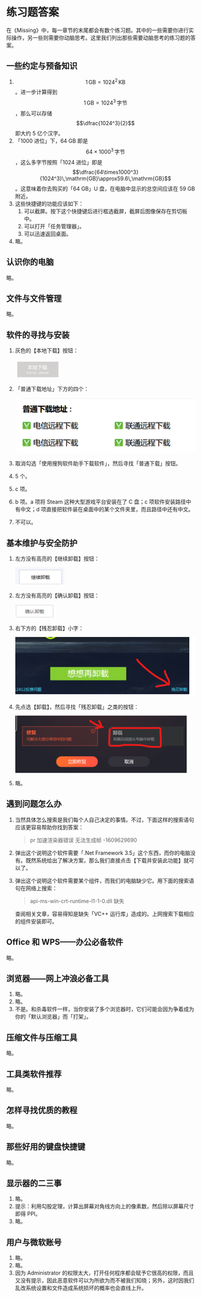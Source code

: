 # 练习题答案

在《Missing》中，每一章节的末尾都会有数个练习题。其中的一些需要你进行实际操作，另一些则需要你动脑思考。这里我们列出那些需要动脑思考的练习题的答案。

## 一些约定与预备知识

1. $$1\,\mathrm{GB}=1024^2\,\mathrm{KB}$$。进一步计算得到 $$1\,\mathrm{GB}=1024^3\,\text{字节}$$，那么可以存储 $$\dfrac{1024^3}{2}$$ 即大约 5 亿个汉字。
2. 「1000 进位」下，64 GB 即是 $$64\times1000^3\,\text{字节}$$，这么多字节按照「1024 进位」即是 $$\dfrac{64\times1000^3}{1024^3}\,\mathrm{GB}\approx59.6\,\mathrm{GB}$$。这意味着你去购买的「64 GB」U 盘，在电脑中显示的总空间应该在 59 GB 附近。
3. 这些快捷键的功能应该如下：
    1. 可以截屏。按下这个快捷键后进行框选截屏，截屏后图像保存在剪切板中。
    2. 可以打开「任务管理器」。
    3. 可以迅速返回桌面。
4. 略。

## 认识你的电脑

略。

## 文件与文件管理

略。

## 软件的寻找与安装

1. 灰色的【本地下载】按钮：
    
    ![Untitled](answers/Untitled.png)
    
2. 「普通下载地址」下方的四个：
    
    ![Untitled](answers/Untitled%201.png)
    
3. 取消勾选「使用搜狗软件助手下载软件」，然后寻找「普通下载」按钮。
4. 5 个。
5. c 项。
6. b 项。a 项将 Steam 这种大型游戏平台安装在了 C 盘；c 项软件安装路径中有中文；d 项直接把软件装在桌面中的某个文件夹里，而且路径中还有中文。
7. 不可以。

## 基本维护与安全防护

1. 左方没有高亮的【继续卸载】按钮：
    
    ![Untitled](answers/Untitled%202.png)
    
2. 左方没有高亮的【确认卸载】按钮：
    
    ![Untitled](answers/Untitled%203.png)
    
3. 右下方的【残忍卸载】小字：
    
    ![Untitled](answers/Untitled%204.png)
    
4. 先点选【卸载】，然后寻找「残忍卸载」之类的按钮：
    
    ![Untitled](answers/Untitled%205.png)
    
5. 略。

## 遇到问题怎么办

1. 当然具体怎么搜索是我们每个人自己决定的事情。不过，下面这样的搜索语句应该更容易帮助你找到答案：
    
    > pr 加速渲染器错误 无法生成帧 -1609629690
    > 
2. 弹出这个说明这个软件需要「.Net Framework 3.5」这个东西，而你的电脑没有。既然系统给出了解决方案，那么我们直接点击【下载并安装此功能】就可以了。
3. 弹出这个说明这个软件需要某个组件，而我们的电脑缺少它。用下面的搜索语句在网络上搜索：
    
    > api-ms-win-crt-runtime-l1-1-0.dll 缺失
    > 
    
    查阅相关文章，容易得知是缺失「VC++ 运行库」造成的。上网搜索下载相应的组件安装即可。
    

## Office 和 WPS——办公必备软件

略。

## 浏览器——网上冲浪必备工具

1. 略。
2. 略。
3. 不是。和杀毒软件一样，当你安装了多个浏览器时，它们可能会因为争着成为你的「默认浏览器」而「打架」。

## 压缩文件与压缩工具

略。

## 工具类软件推荐

略。

## 怎样寻找优质的教程

略。

## 那些好用的键盘快捷键

略。

## 显示器的二三事

1. 略。
2. 提示：利用勾股定理，计算出屏幕对角线方向上的像素数，然后除以屏幕尺寸即得 PPI。
3. 略。

## 用户与微软账号

1. 略。
2. 略。
3. 因为 Administrator 的权限太大，打开任何程序都会赋予它很高的权限，而且又没有提示，因此恶意软件可以为所欲为而不被我们知晓；另外，这时因我们乱改系统设置和文件造成系统损坏的概率也会直线上升。